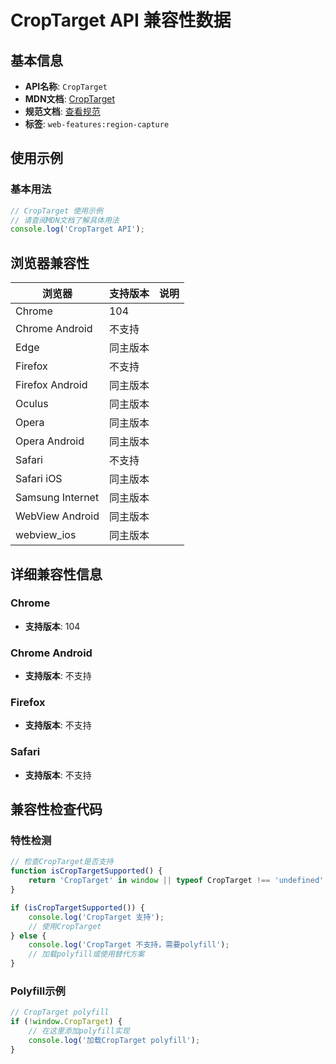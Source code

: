 # CropTarget API 兼容性数据

## 基本信息

- **API名称**: `CropTarget`
- **MDN文档**: [CropTarget](https://developer.mozilla.org/docs/Web/API/CropTarget)
- **规范文档**: [查看规范](https://w3c.github.io/mediacapture-region/#crop-target)
- **标签**: `web-features:region-capture`

## 使用示例

### 基本用法

```javascript
// CropTarget 使用示例
// 请查阅MDN文档了解具体用法
console.log('CropTarget API');
```

## 浏览器兼容性

| 浏览器 | 支持版本 | 说明 |
|--------|----------|------|
| Chrome | 104 |  |
| Chrome Android | 不支持 |  |
| Edge | 同主版本 |  |
| Firefox | 不支持 |  |
| Firefox Android | 同主版本 |  |
| Oculus | 同主版本 |  |
| Opera | 同主版本 |  |
| Opera Android | 同主版本 |  |
| Safari | 不支持 |  |
| Safari iOS | 同主版本 |  |
| Samsung Internet | 同主版本 |  |
| WebView Android | 同主版本 |  |
| webview_ios | 同主版本 |  |

## 详细兼容性信息

### Chrome

- **支持版本**: 104

### Chrome Android

- **支持版本**: 不支持

### Firefox

- **支持版本**: 不支持

### Safari

- **支持版本**: 不支持

## 兼容性检查代码

### 特性检测

```javascript
// 检查CropTarget是否支持
function isCropTargetSupported() {
    return 'CropTarget' in window || typeof CropTarget !== 'undefined';
}

if (isCropTargetSupported()) {
    console.log('CropTarget 支持');
    // 使用CropTarget
} else {
    console.log('CropTarget 不支持，需要polyfill');
    // 加载polyfill或使用替代方案
}
```

### Polyfill示例

```javascript
// CropTarget polyfill
if (!window.CropTarget) {
    // 在这里添加polyfill实现
    console.log('加载CropTarget polyfill');
}
```


